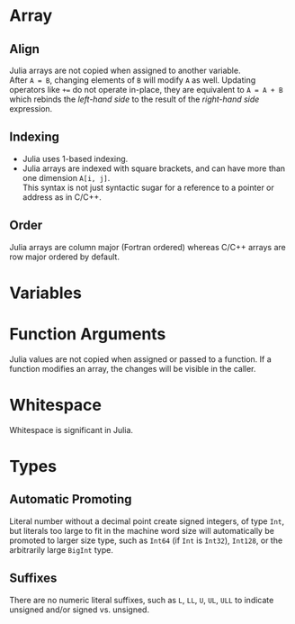 # Array

## Align

Julia arrays are not copied when assigned to another variable.  
 After `A = B`, changing elements of `B` will modify `A` as well.
Updating operators like `+=` do not operate in-place, they are equivalent to `A = A + B` which rebinds the _left-hand side_ to the result of the _right-hand side_ expression.

## Indexing

- Julia uses 1-based indexing.
- Julia arrays are indexed with square brackets, and can have more than one dimension `A[i, j]`.  
  This syntax is not just syntactic sugar for a reference to a pointer or address as in C/C++.

## Order

Julia arrays are column major (Fortran ordered)
whereas C/C++ arrays are row major ordered by default.

# Variables

# Function Arguments

Julia values are not copied when assigned or passed to a function.
If a function modifies an array, the changes will be visible in the caller.

# Whitespace

Whitespace is significant in Julia.

# Types

## Automatic Promoting

Literal number without a decimal point create signed integers, of type `Int`,
but literals too large to fit in the machine word size will automatically be promoted to larger size type, such as `Int64` (if `Int` is `Int32`), `Int128`, or the arbitrarily large `BigInt` type.

## Suffixes

There are no numeric literal suffixes, such as `L`, `LL`, `U`, `UL`, `ULL` to indicate unsigned and/or signed vs. unsigned.
